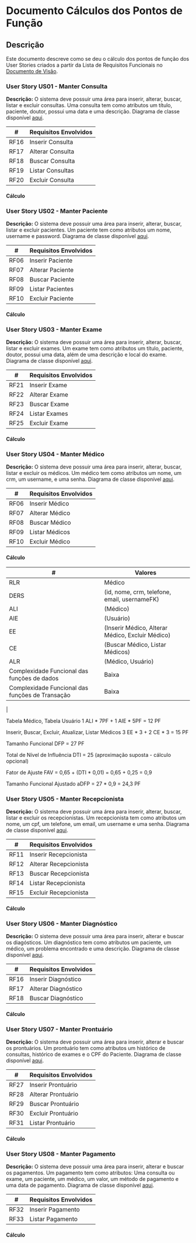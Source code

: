 # Documento Cálculos dos Pontos de Função

## Descrição

Este documento descreve como se deu o cálculo dos pontos de função dos User Stories criados a partir da Lista de Requisitos Funcionais no [Documento de Visão](https://github.com/joanmdrs/sigcli/blob/main/docs/doc-visao.md).

### User Story US01 - Manter Consulta

**Descrição:** O sistema deve possuir uma área para inserir, alterar, buscar, listar e excluir consultas. Uma consulta tem como atributos um título, paciente, doutor, possui uma data e uma descrição. Diagrama de classe disponível [aqui](doc-modelos.md).

| # | Requisitos Envolvidos |
----|---------------------
RF16| Inserir Consulta
RF17| Alterar Consulta
RF18| Buscar Consulta
RF19| Listar Consultas
RF20| Excluir Consulta

#### Cálculo


### User Story US02 - Manter Paciente

**Descrição:** O sistema deve possuir uma área para inserir, alterar, buscar, listar e excluir pacientes. Um paciente tem como atributos um nome, username e password. Diagrama de classe disponível [aqui](doc-modelos.md).

| #    | Requisitos Envolvidos |
| ---- | --------------------- |
| RF06 | Inserir Paciente      |
| RF07 | Alterar Paciente      |
| RF08 | Buscar Paciente       |
| RF09 | Listar Pacientes      |
| RF10 | Excluir Paciente      |

#### Cálculo                              

### User Story US03 - Manter Exame

**Descrição:** O sistema deve possuir uma área para inserir, alterar, buscar, listar e excluir exames. Um exame tem como atributos um título, paciente, doutor, possui uma data, além de uma descrição e local do exame. Diagrama de classe disponível [aqui](doc-modelos.md).

| #    | Requisitos Envolvidos |
| ---- | --------------------- |
| RF21 | Inserir Exame         |
| RF22 | Alterar Exame         |
| RF23 | Buscar Exame          |
| RF24 | Listar Exames         |
| RF25 | Excluir Exame         |

#### Cálculo


### User Story US04 - Manter Médico

**Descrição:** O sistema deve possuir uma área para inserir, alterar, buscar, listar e excluir os médicos. Um médico tem como atributos um nome, um crm, um username, e uma senha. Diagrama de classe disponível [aqui](doc-modelos.md).

| #    | Requisitos Envolvidos |
| ---- | --------------------- |
| RF06 | Inserir Médico        |
| RF07 | Alterar Médico        |
| RF08 | Buscar Médico         |
| RF09 | Listar Médicos        |
| RF10 | Excluir Médico        |

#### Cálculo

|#                | Valores |
|-----------------|---------|
|RLR              | Médico
|DERS             | (id, nome, crm, telefone, email, usernameFK)
|ALI              | (Médico)
|AIE              | (Usuário)
|EE               | (Inserir Médico, Alterar Médico,  Excluir Médico) 
|CE               | (Buscar Médico, Listar Médicos)
|ALR              | (Médico, Usuário)
|Complexidade Funcional das funções de dados | Baixa
|Complexidade Funcional das funções de Transação | Baixa
|

Tabela Médico, Tabela Usuário
1 ALI * 7PF + 1 AIE * 5PF = 12 PF

Inserir, Buscar, Excluir, Atualizar, Listar Médicos
3 EE * 3 + 2 CE * 3 = 15 PF

Tamanho Funcional
DFP = 27 PF

Total de Nível de Influência
DTI = 25 (aproximação suposta - cálculo opcional)

Fator de Ajuste
FAV = 0,65 + (DTI * 0,01)  = 0,65 + 0,25 = 0,9

Tamanho Funcional Ajustado
aDFP = 27 * 0,9 = 24,3 PF





### User Story US05 - Manter Recepcionista

**Descrição:** O sistema deve possuir uma área para inserir, alterar, buscar, listar e excluir os recepcionistas. Um recepcionista tem como atributos um nome, um cpf, um telefone, um email, um username e uma senha. Diagrama de classe disponível [aqui](doc-modelos.md).

| #    | Requisitos Envolvidos |
| ---- | --------------------- |
| RF11 | Inserir Recepcionista |
| RF12 | Alterar Recepcionista |
| RF13 | Buscar Recepcionista  |
| RF14 | Listar Recepcionista  |
| RF15 | Excluir Recepcionista |

#### Cálculo


### User Story US06 - Manter Diagnóstico

**Descrição:** O sistema deve possuir uma área para inserir, alterar e buscar os diagósticos. Um diagnóstico tem como atributos um paciente, um médico, um problema encontrado e uma descrição. Diagrama de classe disponível [aqui](doc-modelos.md).


| #    | Requisitos Envolvidos |
| ---- | --------------------- |
| RF16 | Inserir Diagnóstico   |
| RF17 | Alterar Diagnóstico   |
| RF18 | Buscar Diagnóstico    |

#### Cálculo


### User Story US07 - Manter Prontuário

**Descrição:** O sistema deve possuir uma área para inserir, alterar e buscar os prontuários. Um prontuário tem como atributos um histórico de consultas, histórico de exames e o CPF do Paciente. Diagrama de classe disponível [aqui](doc-modelos.md#medicalrecord).


| #    | Requisitos Envolvidos |
| ---- | --------------------- |
| RF27 | Inserir Prontuário   |
| RF28 | Alterar Prontuário   |
| RF29 | Buscar Prontuário    |
| RF30 | Excluir Prontuário   |
| RF31 | Listar Prontuário   |

#### Cálculo


### User Story US08 - Manter Pagamento

**Descrição:** O sistema deve possuir uma área para inserir, alterar e buscar os pagamentos. Um pagamento tem como atributos: Uma consulta ou exame, um paciente, um médico, um valor, um método de pagamento e uma data de pagamento. Diagrama de classe disponível [aqui](doc-modelos.md).


| #    | Requisitos Envolvidos |
| ---- | --------------------- |
| RF32 | Inserir Pagamento     |
| RF33 | Listar Pagamento      |
 
#### Cálculo
           
